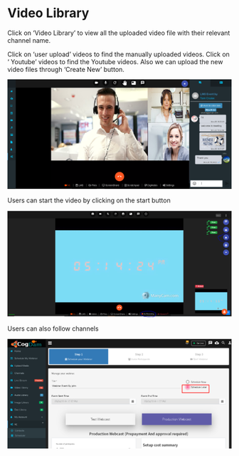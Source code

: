 # Video Library

Click on ‘Video Library’ to view all the uploaded video file with their relevant channel name.

Click on ‘user upload’ videos to find the manually uploaded videos. Click on ‘ Youtube’ videos to find the Youtube videos. Also we can upload the new video files through ‘Create New’ button.

![](../.gitbook/assets/image%20%28255%29.png)

Users can start the video by clicking on the start button

![](../.gitbook/assets/image%20%28184%29.png)

Users can also follow channels

![](../.gitbook/assets/image%20%2848%29.png)



